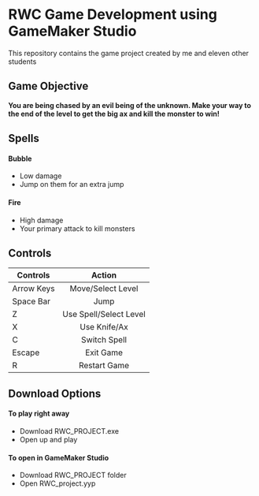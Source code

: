 # RWC Game Development using GameMaker Studio
This repository contains the game project created by me and eleven other students

## Game Objective
**You are being chased by an evil being of the unknown. Make your way to the end of the level to
get the big ax and kill the monster to win!**

## Spells
#### Bubble
* Low damage
* Jump on them for an extra jump
#### Fire
* High damage
* Your primary attack to kill monsters


## Controls

| Controls  | Action |
| ------------- |:-------------:|
| Arrow Keys     | Move/Select Level|
| Space Bar      | Jump |
| Z      | Use Spell/Select Level|
| X      | Use Knife/Ax     |
| C      | Switch Spell     |
| Escape | Exit Game    |
| R      | Restart Game     |

## Download Options
#### To play right away
* Download RWC_PROJECT.exe
* Open up and play
#### To open in GameMaker Studio
* Download RWC_PROJECT folder
* Open RWC_project.yyp
